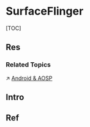 # SurfaceFlinger

[TOC]



## Res
### Related Topics
↗ [Android & AOSP](../../../../../Android%20&%20AOSP/Android%20&%20AOSP.md)



## Intro


## Ref


